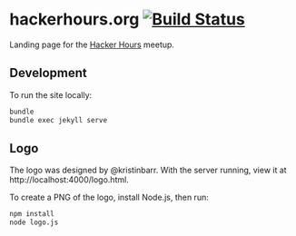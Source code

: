 # hackerhours.org [![Build Status](https://travis-ci.org/afeld/hackerhours.org.svg?branch=gh-pages)](https://travis-ci.org/afeld/hackerhours.org)

Landing page for the [Hacker Hours](http://www.meetup.com/hackerhours/) meetup.

## Development

To run the site locally:

```sh
bundle
bundle exec jekyll serve
```

## Logo

The logo was designed by @kristinbarr. With the server running, view it at http://localhost:4000/logo.html.

To create a PNG of the logo, install Node.js, then run:

```sh
npm install
node logo.js
```

